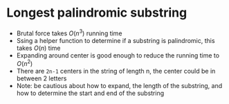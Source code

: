 # Longest palindromic substring
+ Brutal force takes $O(n^3)$ running time 
+ Ssing a helper function to determine if a substring is palindromic, this takes $O(n)$ time
+ Expanding around center is good enough to reduce the running time to $O(n^2)$
+ There are `2n-1` centers in the string of length n, the center could be in between 2 letters
+ Note: be cautious about how to expand, the length of the substring, and how to determine the start and end of the substring